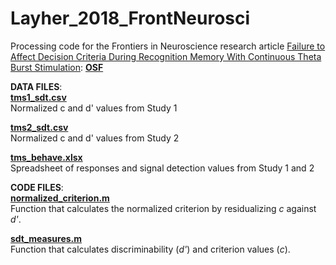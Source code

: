 # Layher_2018_FrontNeurosci
Processing code for the Frontiers in Neuroscience research article [Failure to Affect Decision Criteria During Recognition Memory With Continuous Theta Burst Stimulation](https://doi.org/10.3389/fnins.2018.00705): [**OSF**](https://osf.io/r73xg/)  

**DATA FILES**:   
[**tms1_sdt.csv**](https://github.com/UCSBMemoryLab/Layher_2018_FrontNeurosci/blob/master/tms1_sdt.csv)    
Normalized c and d' values from Study 1

[**tms2_sdt.csv**](https://github.com/UCSBMemoryLab/Layher_2018_FrontNeurosci/blob/master/tms2_sdt.csv)   
Normalized c and d' values from Study 2

[**tms_behave.xlsx**](https://github.com/UCSBMemoryLab/Layher_2018_FrontNeurosci/blob/master/tms_behave.xlsx)    
Spreadsheet of responses and signal detection values from Study 1 and 2

**CODE FILES**:   
[**normalized_criterion.m**](https://github.com/UCSBMemoryLab/signal_detection_theory/blob/master/normalized_criterion.m)   
Function that calculates the normalized criterion by residualizing <i>c</i> against <i>d'</i>.

[**sdt_measures.m**](https://github.com/UCSBMemoryLab/signal_detection_theory/blob/master/sdt_measures.m)   
Function that calculates discriminability (<i>d'</i>) and criterion values (<i>c</i>).
 
